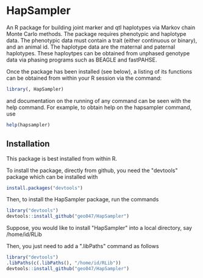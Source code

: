 # HapSampler

An R  package for building  joint marker and qtl haplotypes via Markov chain Monte Carlo methods.
The package requires phenotypic and haplotype data.  The phenotypic data must contain a 
trait (either continuous or binary), and an animal id.  The haplotype data are the maternal 
and paternal haplotypes. These haploytpes can be  obtained from unphased genotype data via
phasing programs such as BEAGLE and fastPAHSE. 

Once the package has been installed (see below), a listing of its functions can be 
obtained from within your R session via the command:

```R
library(, HapSampler)
```

and documentation on the running of any command can be seen with the help command. For 
example, to obtain help on the hapsampler command, use

```R
help(hapsampler)
```


## Installation

This package is best installed from within R.

To install the package, directly from github, you need the "devtools" package which can be installed with

```R
install.packages("devtools")
```

Then, to install the HapSampler package, run the commands

```R
library("devtools")
devtools::install_github("geo047/HapSampler")
```

Suppose, you would like to install "HapSampler" into a local directory, say /home/id/RLib 

Then, you just need to add a ".libPaths" command as follows

```R
library("devtools")
.libPaths(c(.libPaths(), "/home/id/RLib"))
devtools::install_github("geo047/HapSampler")
```

